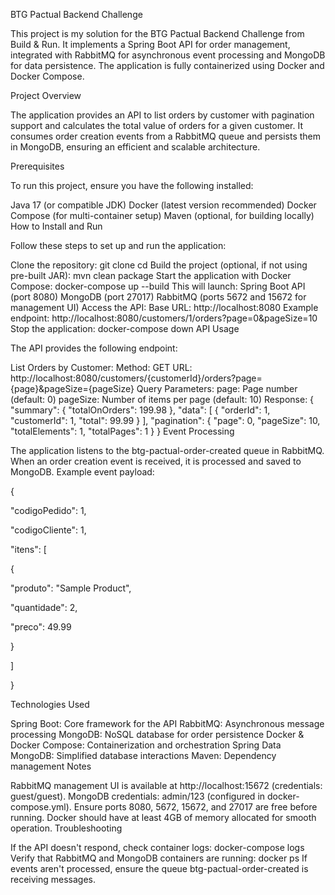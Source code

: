 BTG Pactual Backend Challenge

This project is my solution for the BTG Pactual Backend Challenge from Build & Run. It implements a Spring Boot API for order management, integrated with RabbitMQ for asynchronous event processing and MongoDB for data persistence. The application is fully containerized using Docker and Docker Compose.

Project Overview

The application provides an API to list orders by customer with pagination support and calculates the total value of orders for a given customer. It consumes order creation events from a RabbitMQ queue and persists them in MongoDB, ensuring an efficient and scalable architecture.

Prerequisites

To run this project, ensure you have the following installed:

Java 17 (or compatible JDK)
Docker (latest version recommended)
Docker Compose (for multi-container setup)
Maven (optional, for building locally)
How to Install and Run

Follow these steps to set up and run the application:

Clone the repository:
git clone <repository-url>
cd <project-folder>
Build the project (optional, if not using pre-built JAR):
mvn clean package
Start the application with Docker Compose:
docker-compose up --build
This will launch:
Spring Boot API (port 8080)
MongoDB (port 27017)
RabbitMQ (ports 5672 and 15672 for management UI)
Access the API:
Base URL: http://localhost:8080
Example endpoint: http://localhost:8080/customers/1/orders?page=0&pageSize=10
Stop the application:
docker-compose down
API Usage

The API provides the following endpoint:

List Orders by Customer:
Method: GET
URL: http://localhost:8080/customers/{customerId}/orders?page={page}&pageSize={pageSize}
Query Parameters:
page: Page number (default: 0)
pageSize: Number of items per page (default: 10)
Response:
{
"summary": {
"totalOnOrders": 199.98
},
"data": [
{
"orderId": 1,
"customerId": 1,
"total": 99.99
}
],
"pagination": {
"page": 0,
"pageSize": 10,
"totalElements": 1,
"totalPages": 1
}
}
Event Processing

The application listens to the btg-pactual-order-created queue in RabbitMQ. When an order creation event is received, it is processed and saved to MongoDB. Example event payload:

{

"codigoPedido": 1,

"codigoCliente": 1,

"itens": [

{

"produto": "Sample Product",

"quantidade": 2,

"preco": 49.99

}

]

}

Technologies Used

Spring Boot: Core framework for the API
RabbitMQ: Asynchronous message processing
MongoDB: NoSQL database for order persistence
Docker & Docker Compose: Containerization and orchestration
Spring Data MongoDB: Simplified database interactions
Maven: Dependency management
Notes

RabbitMQ management UI is available at http://localhost:15672 (credentials: guest/guest).
MongoDB credentials: admin/123 (configured in docker-compose.yml).
Ensure ports 8080, 5672, 15672, and 27017 are free before running.
Docker should have at least 4GB of memory allocated for smooth operation.
Troubleshooting

If the API doesn't respond, check container logs: docker-compose logs
Verify that RabbitMQ and MongoDB containers are running: docker ps
If events aren't processed, ensure the queue btg-pactual-order-created is receiving messages.